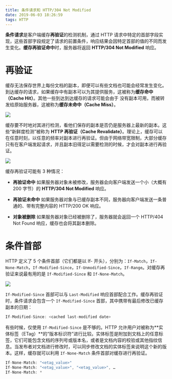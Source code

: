 ```yaml
---
title: 条件请求和 HTTP/304 Not Modified
date: 2019-06-03 18:26:59
tags: HTTP
---
```


**条件请求**是客户端缓存**再验证**的检测机制，通过 HTTP 请求中特定的首部字段实现，这些首部字段规定了请求的前置条件，响应结果会因特定首部的值的不同而发生变化。**缓存再验证命中**时，服务器将返回 **HTTP/304 Not Modified** 响应。

# 再验证

缓存无法保存世界上每份文档的副本，即便可以有些文档也可能会经常发生变化。到达缓存的请求，如果缓存中有副本可以为其提供服务，这被称为**缓存命中（Cache Hit）**。其他一些到达到达缓存的请求可能会由于 没有副本可用，而被转发给原始服务器，这被称为**缓存未命中（Cache Miss）**。

![](/cache.jpeg)

缓存要不时地对其进行检测，看他们保存的副本是否仍是服务器上最新的副本。这些“新鲜度检测”被称为 **HTTP 再验证（Cache Revalidate）**。理论上，缓存可以在任意时刻，以任意的频率对副本进行再验证。但由于网络带宽限制，大部分缓存只有在客户端发起请求，并且副本旧得足以需要检测的时候，才会对副本进行再验证。

![](/304.png)

缓存再验证可能有 3 种情况：

-   **再验证命中**
    如果服务器对象未被修改，服务器会向客户端发送一个小（大概有 200 字节）的 **HTTP/304 Not Modified** 响应。

-   **再验证未命中**
    如果服务器对象与已缓存副本不同，服务器向客户端发送一条普通的、带有完整内容的 HTTP/200 OK 响应。

-   **对象被删除**
    如果服务器对象已经被删除了，服务器就会返回一个 HTTP/404 Not Found 响应，缓存也会将其副本删除。

# 条件首部

HTTP 定义了 5 个条件首部（它们都是以 If- 开头），分别为：`If-Match`，`If-None-Match`，`If-Modified-Since`，`If-Unmodified-Since`，`If-Range`。对缓存再验证来说最有用的是 `If-Modified-Since` 和 `If-None-Match`。

![](/headers.png)

`If-Modified-Since` 首部可以与 `Last-Modified` 响应首部配合工作。缓存再验证时，条件请求会包含一个 `If-Modified-Since` 首部，其中携带有最后修改已缓存副本的日期：

```JavaScript
If-Modified-Since: <cached last-modified date>
```

有些时候，仅使用 `If-Modified-Since` 是不够的。HTTP 允许用户对被称为**实体标签（ETag）**的“版本标识符”进行比较。实体标签是附加到文档上的任意标签，它们可能包含文档的序列号或版本名，或者是文档内容的校验或其他指纹信息。当发布者对文档进行修改时，可以同步修改文档的实体标签来说明这个新的版本。这样，缓存就可以利用 `If-None-Match` 条件首部对缓存进行再验证。

```JavaScript
If-None-Match: "<etag_value>"
If-None-Match: "<etag_value>", "<etag_value>", …
If-None-Match: *
```
